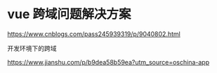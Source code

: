 # vue 跨域问题解决方案

https://www.cnblogs.com/pass245939319/p/9040802.html

开发环境下的跨域

https://www.jianshu.com/p/b9dea58b59ea?utm_source=oschina-app